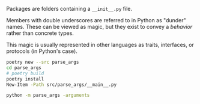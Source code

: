 Packages are folders containing a `__init__.py` file.

Members with double underscores are referred to in Python as "dunder" names.  These can be viewed as magic, but they exist to convey a _behavior_ rather than concrete types.

This magic is usually represented in other languages as traits, interfaces, or protocols (in Python's case).

```sh
poetry new --src parse_args
cd parse_args
# poetry build
poetry install
New-Item -Path src/parse_args/__main__.py
```

```sh
python -m parse_args -arguments
```
